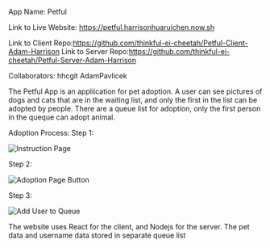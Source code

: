 App Name: Petful

Link to Live Website: https://petful.harrisonhuaruichen.now.sh

Link to Client Repo:https://github.com/thinkful-ei-cheetah/Petful-Client-Adam-Harrison
Link to Server Repo:https://github.com/thinkful-ei-cheetah/Petful-Server-Adam-Harrison

Collaborators: hhcgit
               AdamPavlicek
               
The Petful App is an appliication for pet adoption. A user can see pictures of dogs and cats that are in the waiting list, and only the first in the list can be adopted by people. There are a queue list for adoption, only the first person in the queque can adopt animal. 

Adoption Process:
Step 1:

![Instruction Page](https://i.ibb.co/SvZt0GX/Screen-Shot-2019-06-24-at-4-41-43-PM.png)

Step 2:

![Adoption Page Button](https://i.ibb.co/vvp7WDN/Screen-Shot-2019-06-24-at-4-45-02-PM.png)

Step 3:

![Add User to Queue](https://i.ibb.co/0rkx7cD/Screen-Shot-2019-06-24-at-4-47-21-PM.png>)


The website uses React for the client, and Nodejs for the server. The pet data and username data stored in separate queue list
